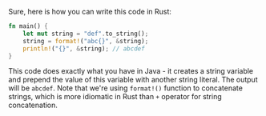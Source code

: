 Sure, here is how you can write this code in Rust:
```rust
fn main() {
    let mut string = "def".to_string();
    string = format!("abc{}", &string);
    println!("{}", &string); // abcdef
}
```
This code does exactly what you have in Java - it creates a string variable and prepend the value of this variable with another string literal. The output will be `abcdef`. Note that we're using `format!()` function to concatenate strings, which is more idiomatic in Rust than `+` operator for string concatenation.
